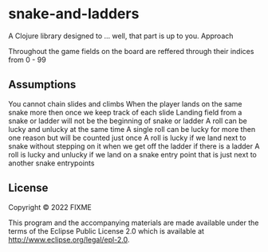 # snake-and-ladders

A Clojure library designed to ... well, that part is up to you.
Approach

Throughout the game fields on the board are reffered through their indices from 0 - 99
## Assumptions
You cannot chain slides and climbs
When the player lands on the same snake more then once we keep track of each slide
Landing field from a snake or ladder will not be the beginning of snake or ladder
A roll can be lucky and unlucky at the same time
A single roll can be lucky for more then one reason but will be counted just once
A roll is lucky if we land next to snake without stepping on it when we get off the ladder if there is a ladder
A roll is lucky and unlucky if we land on a snake entry point that is just next to another snake entrypoints

## License

Copyright © 2022 FIXME

This program and the accompanying materials are made available under the
terms of the Eclipse Public License 2.0 which is available at
http://www.eclipse.org/legal/epl-2.0.

